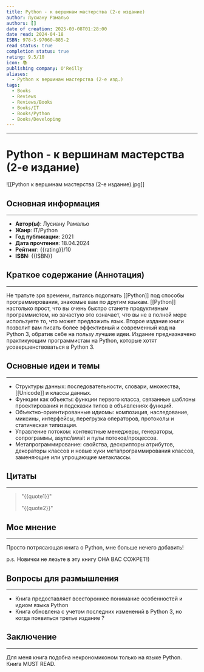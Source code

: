 ```yaml
---
title: Python - к вершинам мастерства (2-е издание)
author: Лусиану Рамальо
authors: []
date of creation: 2025-03-08T01:28:00
date read: 2024-04-18
ISBN: 978-5-97060-885-2
read status: true
completion status: true
rating: 9.5/10
icon: 📚
publishing company: O'Reilly
aliases:
  - Python к вершинам мастерства (2-е изд.)
tags:
  - Books
  - Reviews
  - Reviews/Books
  - Books/IT
  - Books/Python
  - Books/Developing
---
```

---
# Python - к вершинам мастерства (2-е издание)

![[Python к вершинам мастерства (2-е издание).jpg]]


## Основная информация
---

- **Автор(ы)**: Лусиану Рамальо
- **Жанр**: IT/Python
- **Год публикации**: 2021
- **Дата прочтения**: 18.04.2024
- **Рейтинг**: {{rating}}/10
- **ISBN:** {{ISBN}}


## Краткое содержание (Аннотация)
---

Не тратьте зря времени, пытаясь подогнать [[Python]] под способы программирования, знакомые вам по другим языкам. [[Python]] настолько прост, что вы очень быстро станете продуктивным программистом, но зачастую это означает, что вы не в полной мере используете то, что может предложить язык. Второе издание книги позволит вам писать более эффективный и современный код на Python 3, обратив себе на пользу лучшие идеи. Издание предназначено практикующим программистам на Python, которые хотят усовершенствоваться в Python 3.


## Основные идеи и темы
---

- Структуры данных: последовательности, словари, множества, [[Unicode]] и классы данных.​
- Функции как объекты: функции первого класса, связанные шаблоны проектирования и подсказки типов в объявлениях функций.​
- Объектно-ориентированные идиомы: композиция, наследование, миксины, интерфейсы, перегрузка операторов, протоколы и статическая типизация.​
- Управление потоком: контекстные менеджеры, генераторы, сопрограммы, async/await и пулы потоков/процессов.​
- Метапрограммирование: свойства, дескрипторы атрибутов, декораторы классов и новые хуки метапрограммирования классов, заменяющие или упрощающие метаклассы.​


## Цитаты
---

> "{{quote1}}"
> 
> "{{quote2}}"


## Мое мнение
---

Просто потрясающая книга о Python, мне больше нечего добавить!

p.s. Новички не лезьте в эту книгу ОНА ВАС СОЖРЕТ!)


## Вопросы для размышления
---

- Книга предоставляет всестороннее понимание особенностей и идиом языка Python
- Книга обновлена с учетом последних изменений в Python 3, но когда появиться третье издание ?


## Заключение
---

Для меня книга подобна некрономиконом только на языке Python. Книга MUST READ.
